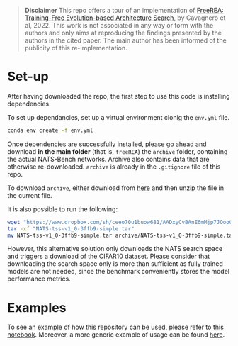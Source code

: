 > **Disclaimer**
This repo offers a tour of an implementation of [FreeREA: Training-Free Evolution-based Architecture Search](https://arxiv.org/pdf/2207.05135.pdf), by Cavagnero et al, 2022.
This work is not associated in any way or form with the authors and only aims at reproducing the findings presented by the authors in the cited paper. 
The main author has been informed of the publicity of this re-implementation. 


# Set-up

After having downloaded the repo, the first step to use this code is installing dependencies.

To set up dependancies, set up a virtual environment clonig the `env.yml` file.

```bash
conda env create -f env.yml
```

Once dependencies are successfully installed, please go ahead and download **in the main folder** (that is, `freeREA`) the `archive` folder, containing the actual NATS-Bench networks. Archive also contains data that are otherwise re-downloaded. `archive` is already in the `.gitignore` file of this repo. 

To download `archive`, either download from [here](https://drive.google.com/file/d/1LMpDiS1hmCLsC4Y86bhF41NzqAx5kS8c/view) and then unzip the file in the current file. 

It is also possible to run the following: 

```bash
wget "https://www.dropbox.com/sh/ceeo70u1buow681/AADxyCvBAnE6mMjp7JOoo0LVa/NATS-tss-v1_0-3ffb9-simple.tar"
tar -xf "NATS-tss-v1_0-3ffb9-simple.tar"
mv NATS-tss-v1_0-3ffb9-simple.tar archive/NATS-tss-v1_0-3ffb9-simple.tar
```

However, this alternative solution only downloads the NATS search space and triggers a download of the CIFAR10 dataset. 
Please consider that downloading the search space only is more than sufficient as fully trained models are not needed, since the benchmark conveniently stores the model performance metrics.

# Examples
To see an example of how this repository can be used, please refer to [this notebook](https://github.com/fracapuano/freeREA/blob/main/FreeREA.ipynb).
Moreover, a more generic example of usage can be found [here](https://github.com/gsuriano/Project8_Group5/blob/main/Group5_Step3.ipynb).
